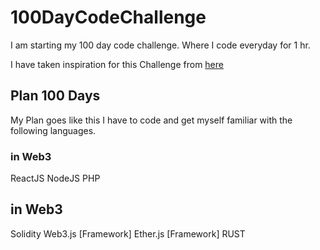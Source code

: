 # 100DayCodeChallenge
I am starting my 100 day code challenge. Where I code everyday for 1 hr.


I have taken inspiration for this Challenge from [here](https://www.100daysofcode.com/)

## Plan 100 Days
My Plan goes like this I have to code and get myself familiar with the following languages.

### in Web3

ReactJS
NodeJS
PHP

## in Web3

Solidity
Web3.js [Framework]
Ether.js [Framework]
RUST
